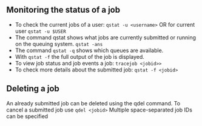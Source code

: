 ## Monitoring the status of a job
* To check the current jobs of a user: ```qstat -u <username>``` OR for current user ```qstat -u $USER```
* The command qstat shows what jobs are currently submitted or running on the queuing system. ```qstat -ans```
* The command ```qstat -q``` shows which queues are available.
* With ```qstat -f``` the full output of the job is displayed.
* To view job status and job events a job: ```tracejob <jobid>>```
* To check more details about the submitted job: ```qstat -f <jobid>```

## Deleting a job
An already submitted job can be deleted using the qdel command. To cancel a submitted job use ```qdel <jobid>```
Multiple space-separated job IDs can be specified

